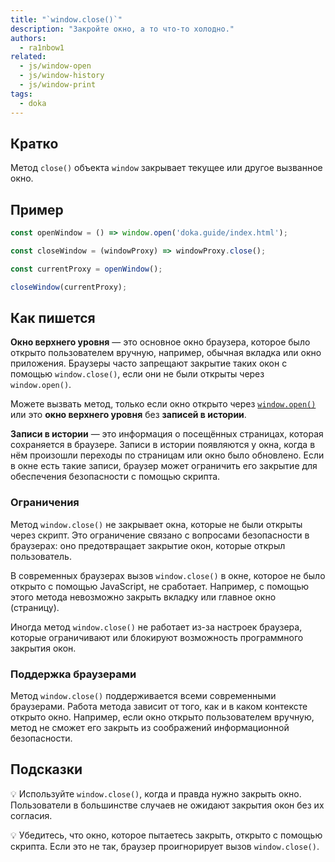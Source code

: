 ```yaml
---
title: "`window.close()`"
description: "Закройте окно, а то что-то холодно."
authors:
  - ra1nbow1
related:
  - js/window-open
  - js/window-history
  - js/window-print
tags:
  - doka
---
```


## Кратко

Метод `close()` объекта `window` закрывает текущее или другое вызванное окно.

## Пример

```js
const openWindow = () => window.open('doka.guide/index.html');

const closeWindow = (windowProxy) => windowProxy.close();

const currentProxy = openWindow();

closeWindow(currentProxy);
```

## Как пишется

**Окно верхнего уровня** — это основное окно браузера, которое было открыто пользователем вручную, например, обычная вкладка или окно приложения. Браузеры часто запрещают закрытие таких окон с помощью `window.close()`, если они не были открыты через `window.open()`.

Можете вызвать метод, только если окно открыто через [`window.open()`](/js/window-open/) или это **окно верхнего уровня** без **записей в истории**.

**Записи в истории** — это информация о посещённых страницах, которая сохраняется в браузере. Записи в истории появляются у окна, когда в нём произошли переходы по страницам или окно было обновлено. Если в окне есть такие записи, браузер может ограничить его закрытие для обеспечения безопасности с помощью скрипта.

### Ограничения

Метод `window.close()` не закрывает окна, которые не были открыты через скрипт. Это ограничение связано с вопросами безопасности в браузерах: оно предотвращает закрытие окон, которые открыл пользователь.

В современных браузерах вызов `window.close()` в окне, которое не было открыто с помощью JavaScript, не сработает. Например, с помощью этого метода невозможно закрыть вкладку или главное окно (страницу).

Иногда метод `window.close()` не работает из-за настроек браузера, которые ограничивают или блокируют возможность программного закрытия окон.

### Поддержка браузерами

Метод `window.close()` поддерживается всеми современными браузерами. Работа метода зависит от того, как и в каком контексте открыто окно. Например, если окно открыто пользователем вручную, метод не сможет его закрыть из соображений информационной безопасности.

## Подсказки

💡 Используйте `window.close()`, когда и правда нужно закрыть окно. Пользователи в большинстве случаев не ожидают закрытия окон без их согласия.

💡 Убедитесь, что окно, которое пытаетесь закрыть, открыто с помощью скрипта. Если это не так, браузер проигнорирует вызов `window.close()`.
